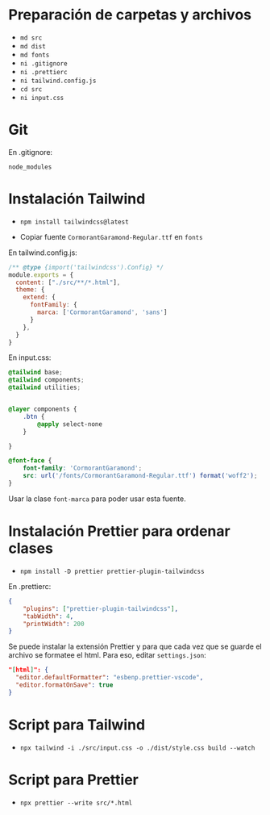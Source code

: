 # Preparación de carpetas y archivos

- `md src`
- `md dist`
- `md fonts`
- `ni .gitignore`
- `ni .prettierc`
- `ni tailwind.config.js`
- `cd src`
- `ni input.css`

# Git

En .gitignore:

`node_modules`

# Instalación Tailwind

- `npm install tailwindcss@latest`

- Copiar fuente `CormorantGaramond-Regular.ttf` en `fonts`


En tailwind.config.js:

```js
/** @type {import('tailwindcss').Config} */
module.exports = {
  content: ["./src/**/*.html"],
  theme: {
    extend: {
      fontFamily: {
        marca: ['CormorantGaramond', 'sans']
      }
    },
  }
}
```

En input.css:

```css
@tailwind base;
@tailwind components;
@tailwind utilities;


@layer components {
    .btn {
        @apply select-none
    }

}

@font-face {
    font-family: 'CormorantGaramond';
    src: url('/fonts/CormorantGaramond-Regular.ttf') format('woff2');
}
```

Usar la clase `font-marca` para poder usar esta fuente.

# Instalación Prettier para ordenar clases

- `npm install -D prettier prettier-plugin-tailwindcss`

En .prettierc:

```json
{
    "plugins": ["prettier-plugin-tailwindcss"],
    "tabWidth": 4,
    "printWidth": 200
}
```

Se puede instalar la extensión Prettier y para que cada vez que se guarde el archivo se formatee el html. Para eso, editar `settings.json`:

```json
"[html]": {
  "editor.defaultFormatter": "esbenp.prettier-vscode",
  "editor.formatOnSave": true
}
```

# Script para Tailwind

- `npx tailwind -i ./src/input.css -o ./dist/style.css build --watch`

# Script para Prettier

- `npx prettier --write src/*.html`
